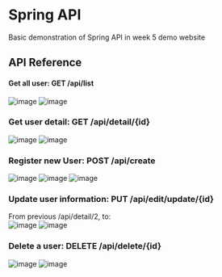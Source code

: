# Spring API
Basic demonstration of Spring API in week 5 demo website

## API Reference

#### Get all user: GET  /api/list
![image](https://github.com/ducvg/Ki6/assets/117010800/57bd33f3-860b-47f8-aca6-e4a2de9d6e02)
![image](https://github.com/ducvg/Ki6/assets/117010800/57a75b4f-2782-40b6-939e-53fed71ffa65)

### Get user detail: GET  /api/detail/{id}
![image](https://github.com/ducvg/Ki6/assets/117010800/b1bd127d-f250-4301-8fac-32390c598438)
![image](https://github.com/ducvg/Ki6/assets/117010800/e96ce960-b6d0-4226-902c-91cecb33d8f6)

### Register new User:  POST  /api/create
![image](https://github.com/ducvg/Ki6/assets/117010800/edfa8389-34b7-4c42-a0ed-81a565d931d8)
![image](https://github.com/ducvg/Ki6/assets/117010800/8c0782d4-631d-485c-92b0-640dd46eb277)
![image](https://github.com/ducvg/Ki6/assets/117010800/68f527a1-f27d-443b-a907-bd4447a480d5)

### Update user information:  PUT /api/edit/update/{id}
From previous /api/detail/2, to: <br/>
![image](https://github.com/ducvg/Ki6/assets/117010800/237d6cb4-4859-4ccf-aaff-5d326e2dbdc2)
![image](https://github.com/ducvg/Ki6/assets/117010800/14040d91-059e-4853-9afa-60f5c41da94e)

### Delete a user:  DELETE /api/delete/{id}
![image](https://github.com/ducvg/Ki6/assets/117010800/baca73c3-46f3-4334-9945-c3413966ad17)
![image](https://github.com/ducvg/Ki6/assets/117010800/0ed3d9ba-a44b-4e0c-9d74-0ce5793582cc)





